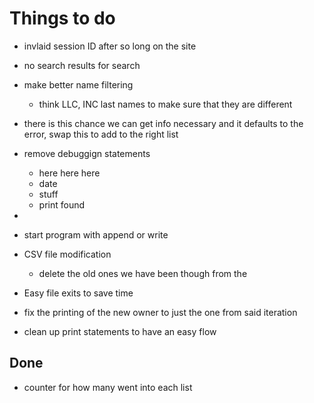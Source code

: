 # Things to do
- invlaid session ID after so long on the site
- no search results for search
- make better name filtering
  - think LLC, INC last names to make sure that they are different

- there is this chance we can get info necessary and it defaults to the error, swap this to add to the right list
- remove debuggign statements
  - here here here 
  - date
  - stuff
  - print found
- 
- start program with append or write
- CSV file modification
  - delete the old ones we have been though from the 
- Easy file exits to save time
- fix the printing of the new owner to just the one from said iteration
- clean up print statements to have an easy flow

## Done
- counter for how many went into each list